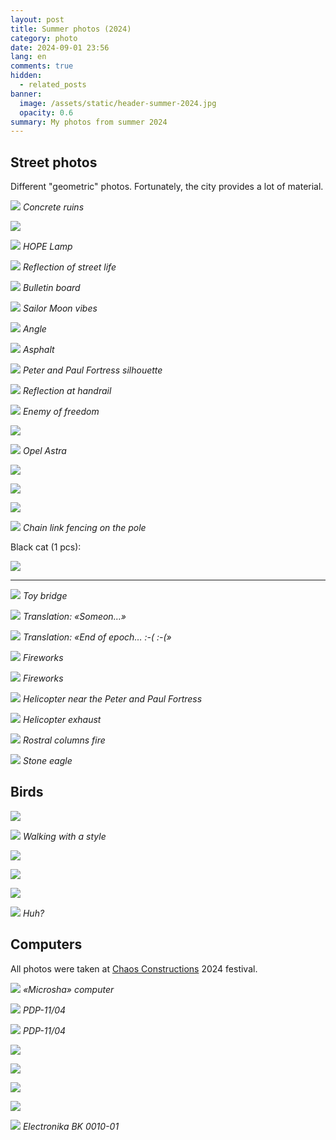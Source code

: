 ```yaml
---
layout: post
title: Summer photos (2024)
category: photo
date: 2024-09-01 23:56
lang: en
comments: true
hidden:
  - related_posts
banner:
  image: /assets/static/header-summer-2024.jpg
  opacity: 0.6
summary: My photos from summer 2024
---
```


## Street photos

Different "geometric" photos. Fortunately, the city provides a lot of
material.

![](/assets/static/20240629_155114.JPG) *Concrete ruins*

![](/assets/static/20240629_181025.JPG)

![](/assets/static/20240629_192522.JPG) *HOPE Lamp*

![](/assets/static/20240629_195620.JPG) *Reflection of street
life*

![](/assets/static/20240630_174348.JPG) *Bulletin board*

![](/assets/static/20240630_180103.JPG) *Sailor Moon vibes*

![](/assets/static/20240630_192455.JPG) *Angle*

![](/assets/static/20240820_165209.JPG) *Asphalt*

![](/assets/static/20240820_165244.JPG) *Peter and Paul Fortress
silhouette*

![](/assets/static/20240820_190739.JPG) *Reflection at handrail*

![](/assets/static/20240821_091937.JPG) *Enemy of freedom*

![](/assets/static/20240822_114817.JPG)

![](/assets/static/20240822_115028.JPG) *Opel Astra*

![](/assets/static/20240822_115856.JPG)

![](/assets/static/20240822_121429.JPG)

![](/assets/static/20240822_121717.JPG)

![](/assets/static/20240827_110557.JPG) *Chain link fencing on
the pole*

Black cat (1 pcs):

![](/assets/static/20240630_183332.JPG)

------------------------------------------------------------------------

![](/assets/static/20240630_185336.JPG) *Toy bridge*

![](/assets/static/20240630_202909.JPG) *Translation: «Someon…»*

![](/assets/static/20240630_203433.JPG) *Translation: «End of
epoch… :-( :-(»*

![](/assets/static/20240630_222954.JPG) *Fireworks*

![](/assets/static/20240630_222957.JPG) *Fireworks*

![](/assets/static/20240713_180453.JPG) *Helicopter near the
Peter and Paul Fortress*

![](/assets/static/20240713_181404.JPG) *Helicopter exhaust*

![](/assets/static/20240713_235325.JPG) *Rostral columns fire*

![](/assets/static/20240820_165336.JPG) *Stone eagle*

## Birds

![](/assets/static/20240629_163333.JPG)

![](/assets/static/20240630_191848.JPG) *Walking with a style*

![](/assets/static/20240820_121214.JPG)

![](/assets/static/20240820_121215.JPG)

![](/assets/static/20240820_121216.JPG)

![](/assets/static/20240822_115154.JPG) *Huh?*

## Computers

All photos were taken at [Chaos
Constructions](https://chaosconstructions.ru/) 2024 festival.

![](/assets/static/20240824_163655.JPG) *«Microsha» computer*

![](/assets/static/20240824_164736.JPG) *PDP-11/04*

![](/assets/static/20240824_164953.JPG) *PDP-11/04*

![](/assets/static/20240824_170530.JPG)

![](/assets/static/20240824_200506.JPG)

![](/assets/static/20240824_175244.JPG)

![](/assets/static/20240824_180900.JPG)

![](/assets/static/20240824_181012.JPG) *Electronika BK 0010-01*
